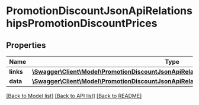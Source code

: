 # PromotionDiscountJsonApiRelationshipsPromotionDiscountPrices

## Properties
Name | Type | Description | Notes
------------ | ------------- | ------------- | -------------
**links** | [**\Swagger\Client\Model\PromotionDiscountJsonApiRelationshipsPromotionDiscountPricesLinks**](PromotionDiscountJsonApiRelationshipsPromotionDiscountPricesLinks.md) |  | [optional] 
**data** | [**\Swagger\Client\Model\PromotionDiscountJsonApiRelationshipsPromotionDiscountPricesData[]**](PromotionDiscountJsonApiRelationshipsPromotionDiscountPricesData.md) |  | [optional] 

[[Back to Model list]](../../README.md#documentation-for-models) [[Back to API list]](../../README.md#documentation-for-api-endpoints) [[Back to README]](../../README.md)

